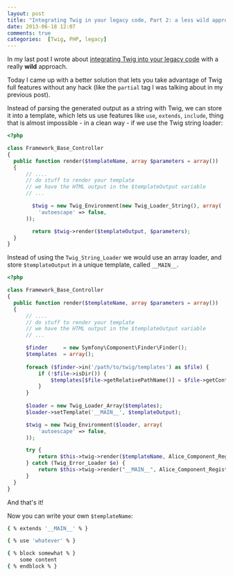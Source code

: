 ```yaml
---
layout: post
title: "Integrating Twig in your legacy code, Part 2: a less wild approach"
date: 2013-06-18 12:07
comments: true
categories:  [Twig, PHP, legacy]
---
```


In my last post I wrote about
[integrating Twig into your legacy code](/integrating-twig-in-your-legacy-php-code/)
with a really **wild**
approach.

Today I came up with a better
solution that lets you take advantage
of Twig full features without any hack
(like the `partial` tag I was
talking about in my previous post).

<!-- more -->

Instead of parsing the generated output
as a string with Twig, we can store it
into a template, which lets us use
features like `use`, `extends`, `include`,
thing that is almost impossible - in a clean way -
if we use the Twig string loader:

``` php
<?php

class Framework_Base_Controller
{
  public function render($templateName, array $parameters = array())
  {
      // ....
      // do stuff to render your template
      // we have the HTML output in the $templateOutput variable
      // ...

        $twig = new Twig_Environment(new Twig_Loader_String(), array(
          'autoescape' => false,
      ));

        return $twig->render($templateOutput, $parameters);
  }
}
```

Instead of using the `Twig_String_Loader` we would use an array
loader, and store `$templateOutput` in a unique template, called `__MAIN__`.

``` php
<?php

class Framework_Base_Controller
{
  public function render($templateName, array $parameters = array())
  {
      // ....
      // do stuff to render your template
      // we have the HTML output in the $templateOutput variable
      // ...

      $finder     = new Symfony\Component\Finder\Finder();
      $templates  = array();
                
      foreach ($finder->in('/path/to/twig/templates') as $file) {
          if (!$file->isDir()) {
              $templates[$file->getRelativePathName()] = $file->getContents();
          }
      }
        
      $loader = new Twig_Loader_Array($templates);
  	  $loader->setTemplate('__MAIN__', $templateOutput);

      $twig = new Twig_Environment($loader, array(
          'autoescape' => false,
      ));

      try {
          return $this->twig->render($templateName, Alice_Component_Registry::getAll());
      } catch (Twig_Error_Loader $e) {
          return $this->twig->render("__MAIN__", Alice_Component_Registry::getAll());
      }
  }
}
```
And that's it!

Now you can write your own `$templateName`:

``` bash /path/to/twig/templates/$templateName
{ % extends '__MAIN__' % }

{ % use 'whatever' % }

{ % block somewhat % }
	some content
{ % endblock % }
```